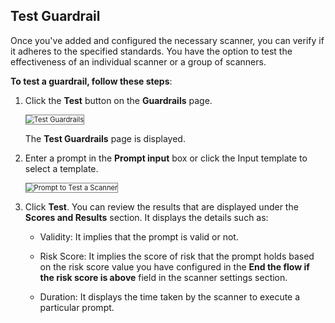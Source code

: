 ## Test Guardrail

Once you've added and configured the necessary scanner, you can verify if it adheres to the specified standards. You have the option to test the effectiveness of an individual scanner or a group of scanners.

**To test a guardrail, follow these steps**:

1. Click the **Test** button on the **Guardrails** page.

    <img src="../images/test-guardrails.png" alt="Test Guardrails" title="Test Guardrails" style="border: 1px solid gray; zoom:80%;">

    The **Test Guardrails** page is displayed.

1. Enter a prompt in the **Prompt input** box or click the Input template to select a template.

    <img src="../images/prompt-to-test-a-scanner.png" alt="Prompt to Test a Scanner" title="Prompt to Test a Scanner" style="border: 1px solid gray; zoom:80%;">

1. Click **Test**. You can review the results that are displayed under the **Scores and Results** section.  It displays the details such as:

    * Validity: It implies that the prompt is valid or not.

    * Risk Score: It implies the score of risk that the prompt holds based on the risk score value you have configured in the **End the flow if the risk score is above** field in the scanner settings section.

    * Duration: It displays the time taken by the scanner to execute a particular prompt.
